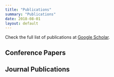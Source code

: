 ```yaml
---
title: "Publications"
summary: "Publications"
date: 2018-08-01
layout: default
---
```

Check the full list of publications at [Google Scholar](https://scholar.google.com/citations?user=IbOb-M4AAAAJ&hl=en).

## Conference Papers


## Journal Publications
